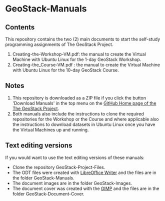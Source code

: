 # GeoStack-Manuals

## Contents
This repository contains the two (2) main documents to start the self-study programming assignments of The GeoStack Project.
1) Creating-the-Workshop-VM.pdf: the manual to create the Virtual Machine with Ubuntu Linux for the 1-day GeoStack Workshop.
2) Creating-the_Course-VM.pdf  : the manual to create the Virtual Machine with Ubuntu Linux for the 10-day GeoStack Course.

## Notes
1) This repository is downloaded as a ZIP file if you click the button 'Download Manuals' in the top menu on the [GitHub Home page of the The GeoStack Project](https://The-GeoStack-Project.github.io).
2) Both manuals also include the instructions to clone the required repositories for the Workshop or the Course and where applicable also the instructions to download datasets in Ubuntu Linux once you have the Virtual Machines up and running.

## Text editing versions
If you would want to use the text editing versions of these manuals:
* Clone the repository GeoStack-Project-Files.
* The ODT files were created with [LibreOffice Writer](https://www.libreoffice.org) and the files are in the folder GeoStack-Manuals.
* The document images are in the folder GeoStack-Images.
* The document cover was created with the [GIMP](https://www.gimp.org) and the files are in the folder GeoStack-Document-Cover.
